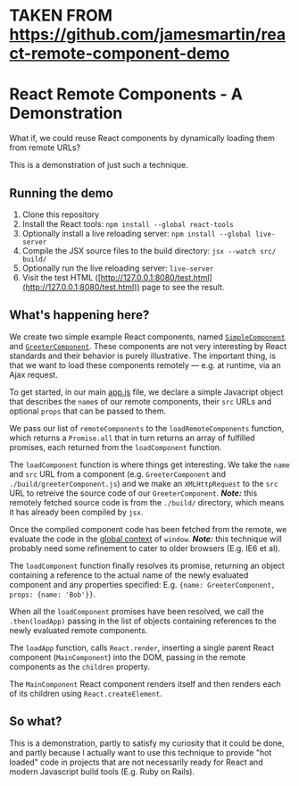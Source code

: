 # TAKEN FROM https://github.com/jamesmartin/react-remote-component-demo

# React Remote Components - A Demonstration

What if, we could reuse React components by dynamically loading them from remote URLs?

This is a demonstration of just such a technique.

## Running the demo

1. Clone this repository
1. Install the React tools: `npm install --global react-tools`
1. Optionally install a live reloading server: `npm install --global live-server`
1. Compile the JSX source files to the build directory: `jsx --watch src/ build/`
1. Optionally run the live reloading server: `live-server`
1. Visit the test HTML ([http://127.0.0.1:8080/test.html](http://127.0.0.1:8080/test.html)) page to see the result.

## What's happening here?

We create two simple example React components, named [`SimpleComponent`](./src/simpleComponent.js) and [`GreeterComponent`](./src/greeterComponent.js). These components are not very interesting by React standards and their behavior is purely illustrative. The important thing, is that we want to load these components remotely — e.g. at runtime, via an Ajax request.

To get started, in our main [app.js](./src/app.js) file, we declare a simple Javacript object that describes the `name`s of our remote components, their `src` URLs and optional `props` that can be passed to them.

We pass our list of `remoteComponents` to the `loadRemoteComponents` function, which returns a `Promise.all` that in turn returns an array of fulfilled promises, each returned from the `loadComponent` function.

The `loadComponent` function is where things get interesting. We take the `name` and `src` URL from a component (e.g. `GreeterComponent` and `./build/greeterComponent.js`) and we make an `XMLHttpRequest` to the `src` URL to retreive the source code of our `GreeterComponent`. ***Note:*** this remotely fetched source code is from the `./build/` directory, which means it has already been compiled by `jsx`.

Once the compiled component code has been fetched from the remote, we evaluate the code in the [global context](http://perfectionkills.com/global-eval-what-are-the-options/) of `window`. ***Note:*** this technique will probably need some refinement to cater to older browsers (E.g. IE6 et al).

The `loadComponent` function finally resolves its promise, returning an object containing a reference to the actual name of the newly evaluated component and any properties specified: E.g. `{name: GreeterComponent, props: {name: 'Bob'}}`.

When all the `loadComponent` promises have been resolved, we call the `.then(loadApp)` passing in the list of objects containing references to the newly evaluated remote components.

The `loadApp` function, calls `React.render`, inserting a single parent React component (`MainComponent`) into the DOM, passing in the remote components as the `children` property.

The `MainComponent` React component renders itself and then renders each of its children using `React.createElement`.

## So what?

This is a demonstration, partly to satisfy my curiosity that it could be done, and partly because I actually want to use this technique to provide "hot loaded" code in projects that are not necessarily ready for React and modern Javascript build tools (E.g. Ruby on Rails).
    